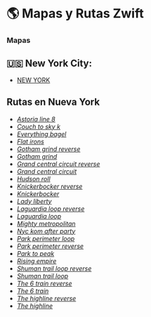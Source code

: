 # :earth_americas: Mapas y Rutas Zwift 

### Mapas

## :us: New York City:

- [NEW YORK](https://zwiftinsider.com/nyc/)

## Rutas en Nueva York

 * *[Astoria line 8](https://zwiftinsider.com/route/astoria-line-8/)*
 * *[Couch to sky k](https://zwiftinsider.com/route/couch-to-sky-k/)*
 * *[Everything bagel](https://zwiftinsider.com/route/everything-bagel/)*
 * *[Flat irons](https://zwiftinsider.com/route/flat-irons/)*
 * *[Gotham grind reverse](https://zwiftinsider.com/route/gotham-grind-reverse/)*
 * *[Gotham grind](https://zwiftinsider.com/route/gotham-grind/)*
 * *[Grand central circuit reverse](https://zwiftinsider.com/route/grand-central-circuit-reverse/)*
 * *[Grand central circuit](https://zwiftinsider.com/route/grand-central-circuit/)*
 * *[Hudson roll](https://zwiftinsider.com/route/hudson-roll/)*
 * *[Knickerbocker reverse](https://zwiftinsider.com/route/knickerbocker-reverse/)*
 * *[Knickerbocker](https://zwiftinsider.com/route/knickerbocker/)*
 * *[Lady liberty](https://zwiftinsider.com/route/lady-liberty/)*
 * *[Laguardia loop reverse](https://zwiftinsider.com/route/laguardia-loop-reverse/)*
 * *[Laguardia loop](https://zwiftinsider.com/route/laguardia-loop/)*
 * *[Mighty metropolitan](https://zwiftinsider.com/route/mighty-metropolitan/)*
 * *[Nyc kom after party](https://zwiftinsider.com/route/nyc-kom-after-party/)*
 * *[Park perimeter loop](https://zwiftinsider.com/route/park-perimeter-loop/)*
 * *[Park perimeter reverse](https://zwiftinsider.com/route/park-perimeter-reverse/)*
 * *[Park to peak](https://zwiftinsider.com/route/park-to-peak/)*
 * *[Rising empire](https://zwiftinsider.com/route/rising-empire/)*
 * *[Shuman trail loop reverse](https://zwiftinsider.com/route/shuman-trail-loop-reverse/)*
 * *[Shuman trail loop](https://zwiftinsider.com/route/shuman-trail-loop/)*
 * *[The 6 train reverse](https://zwiftinsider.com/route/the-6-train-reverse/)*
 * *[The 6 train](https://zwiftinsider.com/route/the-6-train/)*
 * *[The highline reverse](https://zwiftinsider.com/route/the-highline-reverse/)*
 * *[The highline](https://zwiftinsider.com/route/the-highline/)*